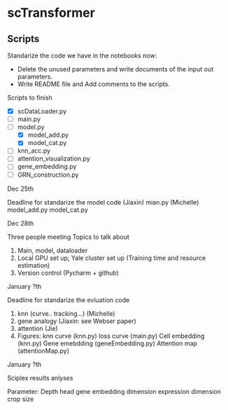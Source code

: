 # scTransformer
## Scripts
Standarize the code we have in the notebooks now:
* Delete the unused parameters and write documents of the input out parameters.
* Write README file and Add comments to the scripts.

Scripts to finish
* [X] scDataLoader.py
* [ ] main.py
* [ ] model.py 
  - [X] model_add.py
  - [X] model_cat.py
* [ ] knn_acc.py
* [ ] attention_visualization.py
* [ ] gene_embedding.py
* [ ] GRN_construction.py

Dec 25th 

Deadline for standarize the model code
(Jiaxin) mian.py
(Michelle) model_add.py model_cat.py

Dec 28th

Three people meeting 
Topics to talk about
1. Main, model, dataloader
2. Local GPU set up; Yale cluster set up (Training time and resource estimation)
3. Version control (Pycharm + github)

January ?th

Deadline for standarize the evluation code
1. knn (curve.. tracking...) (Michelle)
2. gene analogy (Jiaxin: see Webser paper)
3. attention (Jie)
4. Figures:
   knn curve (knn.py)
   loss curve (main.py)
   Cell embedding (knn.py)
   Gene emebdding (geneEmbedding.py)
   Attention map (attentionMap.py)

January ?th

Sciplex results anlyses





Parameter:
Depth
head
gene embedding dimension
expression dimension
crop size

